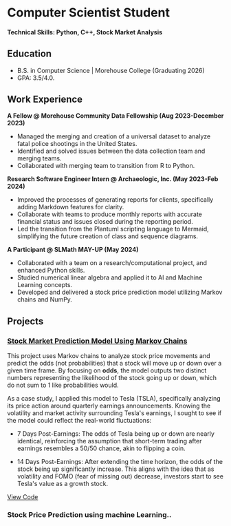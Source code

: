 # Computer Scientist Student

#### Technical Skills: Python, C++, Stock Market Analysis


## Education
- B.S. in Computer Science | Morehouse College (Graduating 2026)
- GPA: 3.5/4.0.

## Work Experience
**A Fellow @ Morehouse Community Data Fellowship (Aug 2023-December 2023)**
- Managed the merging and creation of a universal dataset to analyze fatal police shootings in the United States.
- Identified and solved issues between the data collection team and merging teams.
- Collaborated with merging team to transition from R to Python.

**Research Software Engineer Intern	@ Archaeologic, Inc. (May 2023-Feb 2024)**
- Improved the processes of generating reports for clients, specifically adding Markdown features for clarity.
- Collaborate with teams to produce monthly reports with accurate financial status and issues closed during the reporting period.
- Led the transition from the Plantuml scripting language to Mermaid, simplifying the future creation of class and sequence diagrams. 

**A Participant @ SLMath MAY-UP (May 2024)**
- Collaborated with a team on a research/computational project, and enhanced Python skills.
- Studied numerical linear algebra and applied it to AI and Machine Learning concepts.
- Developed and delivered a stock price prediction model utilizing Markov chains and NumPy.


## Projects
### [Stock Market Prediction Model Using Markov Chains](./projects/stock_market)
This project uses Markov chains to analyze stock price movements and predict the odds (not probabilities) that a stock will move up or down over a given time frame. By focusing on **odds**, the model outputs two distinct numbers representing the likelihood of the stock going up or down, which do not sum to 1 like probabilities would.

As a case study, I applied this model to Tesla (TSLA), specifically analyzing its price action around quarterly earnings announcements. Knowing the volatility and market activity surrounding Tesla's earnings, I sought to see if the model could reflect the real-world fluctuations:

- 7 Days Post-Earnings: The odds of Tesla being up or down are nearly identical, reinforcing the assumption that short-term trading after earnings resembles a 50/50 chance, akin to flipping a coin.

- 14 Days Post-Earnings: After extending the time horizon, the odds of the stock being up significantly increase. This aligns with the idea that as volatility and FOMO (fear of missing out) decrease, investors start to see Tesla's value as a growth stock.

[View Code](./projects/stock_market/tesla_earnings_results.png)

### Stock Price Prediction using machine Learning..

